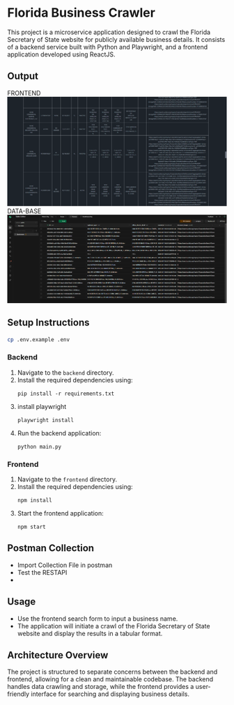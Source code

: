 # Florida Business Crawler

This project is a microservice application designed to crawl the Florida Secretary of State website for publicly available business details. It consists of a backend service built with Python and Playwright, and a frontend application developed using ReactJS.

## Output
FRONTEND
![FRONTEND](frontend.png)
DATA-BASE
![DATABASE](database.png)

## Setup Instructions

```sh
cp .env.example .env
```

### Backend

1. Navigate to the `backend` directory.
2. Install the required dependencies using:
   ```
   pip install -r requirements.txt
   ```
3. install playwright
   ```
   playwright install
   ```
4. Run the backend application:
   ```
   python main.py
   ```

### Frontend

1. Navigate to the `frontend` directory.
2. Install the required dependencies using:
   ```
   npm install
   ```
3. Start the frontend application:
   ```
   npm start
   ```
## Postman Collection
- Import Collection File in postman
- Test the RESTAPI
- 
## Usage

- Use the frontend search form to input a business name.
- The application will initiate a crawl of the Florida Secretary of State website and display the results in a tabular format.

## Architecture Overview

The project is structured to separate concerns between the backend and frontend, allowing for a clean and maintainable codebase. The backend handles data crawling and storage, while the frontend provides a user-friendly interface for searching and displaying business details.